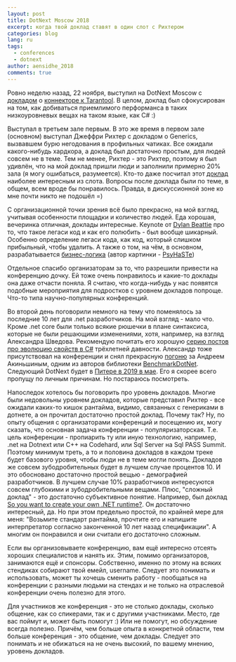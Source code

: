 ```yaml
---
layout: post
title: DotNext Moscow 2018
excerpt: когда твой доклад ставят в один слот с Рихтером
categories: blog
lang: ru
tags:
  - conferences
  - dotnext
author: aensidhe_2018
comments: true
---
```


Ровно неделю назад, 22 ноября, выступил на DotNext Moscow с [докладом](https://dotnext-moscow.ru/en/2018/msk/talks/ahnkf8qxokg20suq0wosi/) о [коннекторе к Tarantool](https://github.com/progaudi/progaudi.tarantool). В целом, доклад был сфокусирован на том, как добиваться приемлимого перформанса в таких низкоуровневых вещах на таком языке, как C# :)

Выступал в третьем зале первым. В это же время в первом зале (основном) выступал Джеффри Рихтер с докладом о Generics, вызвавшем бурю негодования в профильных чатиках. Все ожидали какого-нибудь хардкора, а доклад был достаточно простым, для людей совсем не в теме. Тем не менее, Рихтер - это Рихтер, поэтому я был удивлён, что на мой доклад пришли люди и заполнили примерно 20% зала (я могу ошибаться, разумеется). Кто-то даже посчитал этот [доклад](https://habr.com/company/eastbanctech/blog/431332/) наиболее интересным из слота. Вопросы после доклада были по теме, в общем, всем вроде бы понравилось. Правда, в дискуссионной зоне ко мне почти никто не подошёл =)

С организационной точки зрения всё было прекрасно, на мой взгляд, учитывая особенности площадки и количество людей. Еда хорошая, вечеринка отличная, доклады интересные. Keynote от [Dylan Beattie](https://twitter.com/dylanbeattie/) про то, что такое легаси код и как его полюбить - был вообще шикарный. Особенно определение легаси кода, как код, который слишком прибыльный, чтобы удалить. А также о том, на чём, в основном, разрабатывается [бизнес-логика](https://hsto.org/getpro/habr/comment_images/9b3/7b5/b27/9b37b5b2735653ea967a74f419797c18.jpg) (автор картинки - [PsyHaSTe](https://habr.com/users/PsyHaSTe/))

Отдельное спасибо организаторам за то, что разрешили привести на конференцию дочку. Ей тоже очень понравилось и какие-то доклады она даже отчасти поняла. Я считаю, что когда-нибудь у нас появятся подобные мероприятия для подростков с уровнем докладов попроще. Что-то типа научно-популярных конференций.

Во второй день поговорили немного на тему что поменялось за последние 10 лет для .net разработчиков. На мой взгляд - мало что. Кроме .net core были только всякие рюшечки в плане синтаксиса, которые не были решающими изменениями, хотя, например, на взгляд Александра Шведова. Рекомендую почитать его хорошую [серию постов про эволюцию свойств в C#](http://controlflow.github.io/2015/04/08/csharp-properties-part1.html) трёхлетней давности. Александр тоже присутствовал на конференции и снял прекрасную [погоню](https://twitter.com/controlflow/status/1065987289078292481) за Андреем Акиньшиным, одним из авторов библиотеки [BenchmarkDotNet](https://benchmarkdotnet.org/articles/overview.html). Следующий DotNext будет в [Питере в 2019 в мае](https://dotnext-piter.ru/). Его я скорее всего пропущу по личным причинам. Но постараюсь посмотреть.

Напоследок хотелось бы поговорить про уровень докладов. Многие были недовольны уровнем докладов, которые представил Рихтер - все ожидали каких-то кишок рантайма, видимо, связанных с генериками в дотнете, а он прочитал достаточно простой доклад. Почему так? Ну, по опыту общения с организаторами конференций и посещению их, могу сказать, что основная задача конференции - популяризаторская. Т.е. цель конференции - пропиарить ту или иную технологию, например, .net на Dotnext или С++ на Codehard, или Sql Server на Sql PASS Summit. Поэтому минимум треть, а то и половина докладов в каждом треке будет базового уровня, чтобы люди не в теме могли понять. Докладов же совсем зубодробительных будет в лучшем случае процентов 10. И это обосновано достаточно простой вещью - демографией разработчиков. В лучшем случае 10% разработчиков интересуются совсем глубокими и зубодробительными вещами. Плюс, "сложный доклад" - это достаточно субъективное понятие. Например, был доклад [So you want to create your own .NET runtime?](https://dotnext-moscow.ru/2018/msk/talks/4ve72qtp44yqo0kuiaksa4/). Он достаточно интересный, да. Но при этом предельно простой, по крайней мере для меня: "Возьмите стандарт рантайма, прочтите его и напишите интерпретатор согласно законченной 10 лет назад спецификации". А многим он понравился и они считали его достаточно сложным.

Если вы организовываете конференцию, вам ещё интересно отсеять хороших специалистов и нанять их. Этим, помимо организаторов, занимаются ещё и спонсоры. Собственно, именно по этому на всяких стендиках собирают твой емейл, username. Следует это понимать и использовать, может ты хочешь сменить работу - пообщаться на конференции с разными людьми на стендах и не только на отраслевой конференции очень полезно для этого. 

Для участников же конференция - это не столько доклады, сколько общение, как со спикерами, так и с другими участниками. Место, где вас поймут и, может быть помогут :) Или не помогут, но обсуждение всегда полезно. Причём, чем больше опыта в конкретной области, тем больше конференция - это общение, чем доклады. Следует это понимать и не обижаться на не очень высокий, по вашему мнению, уровень докладов.
